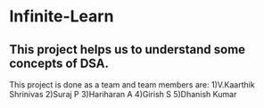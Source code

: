 # Infinite-Learn
This project helps us to understand some concepts of DSA.
----------
This project is done as a team and team members are:
1)V.Kaarthik Shrinivas
2)Suraj P
3)Hariharan A
4)Girish S
5)Dhanish Kumar
